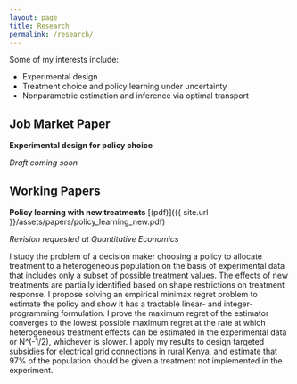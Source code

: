 ```yaml
---
layout: page
title: Research
permalink: /research/
---
```


Some of my interests include:
* Experimental design
* Treatment choice and policy learning under uncertainty
* Nonparametric estimation and inference via optimal transport

## Job Market Paper
**Experimental design for policy choice**

*Draft coming soon*

## Working Papers
**Policy learning with new treatments** [(pdf)]({{ site.url }}/assets/papers/policy_learning_new.pdf)

*Revision requested at Quantitative Economics*

I study the problem of a decision maker choosing a policy to allocate treatment to a 
heterogeneous population on the basis of experimental data that includes only a subset 
of possible treatment values.
The effects of new treatments are partially identified based on shape restrictions on 
treatment response.
I propose solving an empirical minimax regret problem to estimate the policy and show 
it has a tractable linear- and integer-programming formulation.
I prove the maximum regret of the estimator converges to the lowest possible maximum 
regret at the rate at which heterogeneous treatment effects can be estimated in the 
experimental data or N^(-1/2), whichever is slower.
I apply my results to design targeted subsidies for electrical grid connections in rural 
Kenya, and estimate that 97% of the population should be given a treatment not implemented 
in the experiment.

